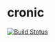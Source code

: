 # cronic

[![Build Status](https://cloud.drone.io/api/badges/rolehippie/cronic/status.svg)](https://cloud.drone.io/rolehippie/mdadm)
